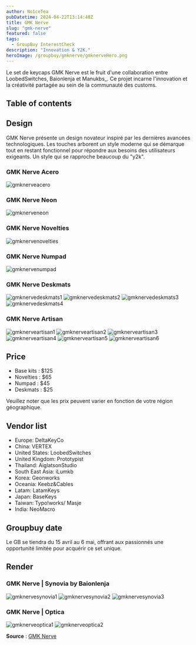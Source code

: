```yaml
---
author: No1ceTea
pubDatetime: 2024-04-22T13:14:48Z
title: GMK Nerve
slug: "gmk-nerve"
featured: false
tags:
  - GroupBuy InterestCheck
description: "Innovation & Y2K."
heroImage: /groupbuy/gmknerve/gmknerveHero.png
---
```


Le set de keycaps GMK Nerve est le fruit d'une collaboration entre LoobedSwitches, Baionlenja et Manukbs\_. Ce projet incarne l'innovation et la créativité partagée au sein de la communauté des customs.

## Table of contents

## Design

GMK Nerve présente un design novateur inspiré par les dernières avancées technologiques. Les touches arborent un style moderne qui se démarque tout en restant fonctionnel pour répondre aux besoins des utilisateurs exigeants. Un style qui se rapproche beaucoup du "y2k".

### GMK Nerve Acero

![gmknerveacero](/groupbuy/gmknerve/gmknerveacero.jfif)

### GMK Nerve Neon

![gmknerveneon](/groupbuy/gmknerve/gmknerveneon.jfif)

### GMK Nerve Novelties

![gmknervenovelties](/groupbuy/gmknerve/gmknervenovelties.jfif)

### GMK Nerve Numpad

![gmknervenumpad](/groupbuy/gmknerve/gmknervenumpad.jfif)

### GMK Nerve Deskmats

![gmknervedeskmats1](/groupbuy/gmknerve/gmknervedeskmats1.jfif)
![gmknervedeskmats2](/groupbuy/gmknerve/gmknervedeskmats2.jfif)
![gmknervedeskmats3](/groupbuy/gmknerve/gmknervedeskmats3.jfif)
![gmknervedeskmats4](/groupbuy/gmknerve/gmknervedeskmats4.jfif)

### GMK Nerve Artisan

![gmknerveartisan1](/groupbuy/gmknerve/gmknerveartisan1.png)
![gmknerveartisan2](/groupbuy/gmknerve/gmknerveartisan2png)
![gmknerveartisan3](/groupbuy/gmknerve/gmknerveartisan3.png)
![gmknerveartisan4](/groupbuy/gmknerve/gmknerveartisan4.png)
![gmknerveartisan5](/groupbuy/gmknerve/gmknerveartisan5.png)
![gmknerveartisan6](/groupbuy/gmknerve/gmknerveartisan6.png)

## Price

- Base kits : $125
- Novelties : $65
- Numpad : $45
- Deskmats : $25

Veuillez noter que les prix peuvent varier en fonction de votre région géographique.

## Vendor list

- Europe: DeltaKeyCo
- China: VERTEX
- United States: LoobedSwitches
- United Kingdom: Prototypist
- Thailand: AiglatsonStudio
- South East Asia: iLumkb
- Korea: Geonworks
- Oceania: Keebz&Cables
- Latam: LatamKeys
- Japan: BaseKeys
- Taiwan: Typo!works/ Masje
- India: NeoMacro

## Groupbuy date

Le GB se tiendra du 15 avril au 6 mai, offrant aux passionnés une opportunité limitée pour acquérir ce set unique.

## Render

### GMK Nerve | Synovia by Baionlenja

![gmknervesynovia1](/groupbuy/gmknerve/gmknervesynovia1.jfif)
![gmknervesynovia2](/groupbuy/gmknerve/gmknervesynovia2.jfif)
![gmknervesynovia3](/groupbuy/gmknerve/gmknervesynovia3.jfif)

### GMK Nerve | Optica

![gmknerveoptica1](/groupbuy/gmknerve/gmknerveoptica1.jfif)
![gmknerveoptica2](/groupbuy/gmknerve/gmknerveoptica2.jfif)

**Source** : [GMK Nerve](https://geekhack.org/index.php?topic=122475.0)
